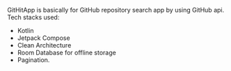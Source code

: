 GitHitApp is basically for GitHub repository search app by using GitHub api.<br />
Tech stacks used:<br />
* Kotlin<br />
* Jetpack Compose<br />
* Clean Architecture <br />
* Room Database for offline storage<br />
* Pagination. <br />
